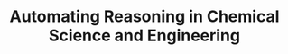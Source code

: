 ---
title: "**Automating Reasoning in Chemical Science and Engineering**"
authors: "Josephson, T. R."
pub_date: '2025-09-08'
journal: 'chemRxiv'
chemrxiv: '2025-q9bb1'
image: '/static/img/pub/2025_tjo.png'
pdf: '/static/pdf/publications/trjosephson_2025.pdf'

links:

---